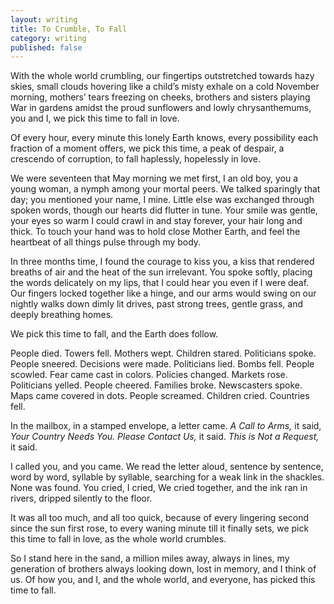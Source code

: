```yaml
---
layout: writing
title: To Crumble, To Fall
category: writing
published: false
---
```


With the whole world crumbling, our fingertips outstretched towards hazy skies, small clouds hovering like a child’s misty exhale on a cold November morning, mothers’ tears freezing on cheeks, brothers and sisters playing War in gardens amidst the proud sunflowers and lowly chrysanthemums, you and I, we pick this time to fall in love.

Of every hour, every minute this lonely Earth knows, every possibility each fraction of a moment offers, we pick this time, a peak of despair, a crescendo of corruption, to fall haplessly, hopelessly in love.

We were seventeen that May morning we met first, I an old boy, you a young woman, a nymph among your mortal peers.  We talked sparingly that day; you mentioned your name, I mine.  Little else was exchanged through spoken words, though our hearts did flutter in tune.  Your smile was gentle, your eyes so warm I could crawl in and stay forever, your hair long and thick.  To touch your hand was to hold close Mother Earth, and feel the heartbeat of all things pulse through my body.

In three months time, I found the courage to kiss you, a kiss that rendered breaths of air and the heat of the sun irrelevant.  You spoke softly, placing the words delicately on my lips, that I could hear you even if I were deaf.  Our fingers locked together like a hinge, and our arms would swing on our nightly walks down dimly lit drives, past strong trees, gentle grass, and deeply breathing homes.

We pick this time to fall, and the Earth does follow.

People died. Towers fell. Mothers wept. Children stared. Politicians spoke. People sneered. Decisions were made. Politicians lied.  Bombs fell.  People scowled.  Fear came cast in colors.  Policies changed.  Markets rose.  Politicians yelled.  People cheered.  Families broke.  Newscasters spoke.  Maps came covered in dots.  People screamed. Children cried.  Countries fell.

In the mailbox, in a stamped envelope, a letter came.  *A Call to Arms,* it said, *Your Country Needs You.*  *Please Contact Us,* it said.  *This is Not a Request,* it said.

I called you, and you came.  We read the letter aloud, sentence by sentence, word by word, syllable by syllable, searching for a weak link in the shackles.  None was found.  You cried, I cried, We cried together, and the ink ran in rivers, dripped silently to the floor.

It was all too much, and all too quick, because of every lingering second since the sun first rose, to every waning minute till it finally sets, we pick this time to fall in love, as the whole world crumbles.

So I stand here in the sand, a million miles away, always in lines, my generation of brothers always looking down, lost in memory, and I think of us.  Of how you, and I, and the whole world, and everyone, has picked this time to fall.
